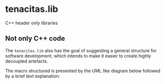 # tenacitas.lib
C++ header only libraries

## Not only C++ code
The `tenacitas.lib` also has the goal of suggesting a general structure for software development, which intends to make it easier to create highly decoupled artefacts.

The macro structured is presented by the UML like diagram below followed by a brief text explanation:

<div hidden>
@startuml macrostruct

hide empty members
product <|-- tst
product <|-- pgm
product <|-- exp
product <|-- lib
code <|-up- tst
code <|-up- pgm
code <|-up- exp
code <|-up- lib

code <|-- shu
code <|-- sta
code <|-- dom
code <|-- uix
code <|-- per
code <|-- asy
code <|-- net
code <|-- dev
code <|-- mat
code <|-- fmt
code <|-- log
code <|-- con
code <|-- tra
code <|-- sof

product ..> shu
product ..> sta
product ..> dom
product ..> uix
product ..> per
product ..> asy
product ..> net
product ..> dev
product ..> mat
product ..> fmt
product ..> log
product ..> con
product ..> tra
product ..> sof

bld ..> product

class docs

@enduml

```
</div>

![](macrostruct.svg)

*Code categories*

asy - asynchronous: code that supports asynchronous programming, like threads
bld - builder: files used to build libraries, tests, examples and programs
con - container: vectors, lists, stack...
dev - device: code that implements external devices, like robots
docs - documents: files that document code
dom - domain: data and functions that implement business logic
exp - example: applications that exemplifies use of any other category
fmt - formating: code responsible for formatting data
lib - library: other categories assembled
log - logger: code that logs execution messages
mat - mathematics: a special place for math data and functions
net - network: code for network programming
per - pesistence: writes and reads data to permanent memory
pgm - program: an executable
shu - shuffle (cipher/decipher)
sof - software: code that is related to software itself, like 'program_options'
sta - static: compile time code, like type traits and concepts
tra - translation: code used to translate text
tst - test: aplication used to test other categories
uix - final (human) user experience

## Library dependencies

The diagram below shows the dependencies within the library:

@startuml
hide empty members
asy ..> asy
asy ..> con
asy ..> fmt
asy ..> log
asy ..> sof
asy ..> sta
exp ..> asy
exp ..> exp
exp ..> fmt
exp ..> log
exp ..> sof
exp ..> sta
fmt ..> fmt
log ..> fmt
log ..> log
log ..> sta
sof ..> sof
sta ..> sta
tra ..> log
tra ..> tra
tst ..> asy
tst ..> con
tst ..> log
tst ..> mat
tst ..> sof
tst ..> sta
tst ..> tra
@enduml

## Other repository dependencies

This repository depends on https://github.com/rodrigocanellas/tenacitas.bld, which must be cloned in a directory side by side with `tenecitas.lib`


